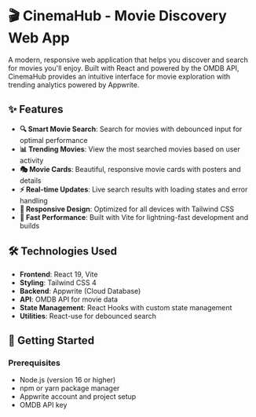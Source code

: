 # 🎬 CinemaHub - Movie Discovery Web App

A modern, responsive web application that helps you discover and search for movies you'll enjoy. Built with React and powered by the OMDB API, CinemaHub provides an intuitive interface for movie exploration with trending analytics powered by Appwrite.

## ✨ Features

- **🔍 Smart Movie Search**: Search for movies with debounced input for optimal performance
- **📊 Trending Movies**: View the most searched movies based on user activity
- **🎭 Movie Cards**: Beautiful, responsive movie cards with posters and details
- **⚡ Real-time Updates**: Live search results with loading states and error handling
- **📱 Responsive Design**: Optimized for all devices with Tailwind CSS
- **🚀 Fast Performance**: Built with Vite for lightning-fast development and builds

## 🛠️ Technologies Used

- **Frontend**: React 19, Vite
- **Styling**: Tailwind CSS 4
- **Backend**: Appwrite (Cloud Database)
- **API**: OMDB API for movie data
- **State Management**: React Hooks with custom state management
- **Utilities**: React-use for debounced search

## 🚀 Getting Started

### Prerequisites

- Node.js (version 16 or higher)
- npm or yarn package manager
- Appwrite account and project setup
- OMDB API key
